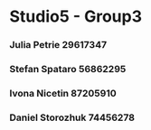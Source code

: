 # Studio5 - Group3
### Julia Petrie 29617347
### Stefan Spataro 56862295
### Ivona Nicetin 87205910
### Daniel Storozhuk 74456278 
